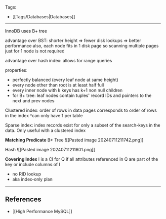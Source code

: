 Tags:
- [[Tags/Databases|Databases]]
---
InnoDB uses B+ tree

advantage over BST: shorter height => fewer disk lookups => better performance
also, each node fits in 1 disk page so scanning multiple pages just for 1 node is not required

advantage over hash index: allows for range queries

properties:

- perfectly balanced (every leaf node at same height)
- every node other than root is at least half full
- every inner node with k keys has k+1 non null children
- for B+ tree: leaf nodes contain tuples' record IDs and pointers to the next and prev nodes

Clustered index: order of rows in data pages corresponds to order of rows in the index
^can only have 1 per table

Sparse index: index records exist for only a subset of the search-keys in the data. Only useful with a clustered index

**Matching Predicate**
B+ Tree
![[Pasted image 20240711211742.png]]

Hash
![[Pasted image 20240711211801.png]]

**Covering Index**
I is a CI for Q if all attributes referenced in Q are part of the key or include columns of I
- no RID lookup
- aka index-only plan
---
## References
- [[High Performance MySQL]]